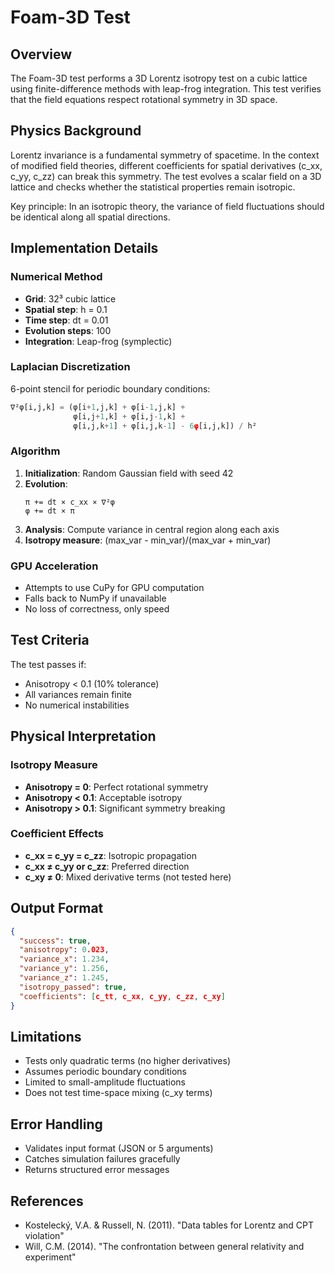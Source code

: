 # Foam-3D Test

## Overview
The Foam-3D test performs a 3D Lorentz isotropy test on a cubic lattice using finite-difference methods with leap-frog integration. This test verifies that the field equations respect rotational symmetry in 3D space.

## Physics Background
Lorentz invariance is a fundamental symmetry of spacetime. In the context of modified field theories, different coefficients for spatial derivatives (c_xx, c_yy, c_zz) can break this symmetry. The test evolves a scalar field on a 3D lattice and checks whether the statistical properties remain isotropic.

Key principle: In an isotropic theory, the variance of field fluctuations should be identical along all spatial directions.

## Implementation Details

### Numerical Method
- **Grid**: 32³ cubic lattice
- **Spatial step**: h = 0.1
- **Time step**: dt = 0.01
- **Evolution steps**: 100
- **Integration**: Leap-frog (symplectic)

### Laplacian Discretization
6-point stencil for periodic boundary conditions:
```python
∇²φ[i,j,k] = (φ[i+1,j,k] + φ[i-1,j,k] + 
              φ[i,j+1,k] + φ[i,j-1,k] + 
              φ[i,j,k+1] + φ[i,j,k-1] - 6φ[i,j,k]) / h²
```

### Algorithm
1. **Initialization**: Random Gaussian field with seed 42
2. **Evolution**: 
   ```
   π += dt × c_xx × ∇²φ
   φ += dt × π
   ```
3. **Analysis**: Compute variance in central region along each axis
4. **Isotropy measure**: (max_var - min_var)/(max_var + min_var)

### GPU Acceleration
- Attempts to use CuPy for GPU computation
- Falls back to NumPy if unavailable
- No loss of correctness, only speed

## Test Criteria
The test passes if:
- Anisotropy < 0.1 (10% tolerance)
- All variances remain finite
- No numerical instabilities

## Physical Interpretation

### Isotropy Measure
- **Anisotropy = 0**: Perfect rotational symmetry
- **Anisotropy < 0.1**: Acceptable isotropy
- **Anisotropy > 0.1**: Significant symmetry breaking

### Coefficient Effects
- **c_xx = c_yy = c_zz**: Isotropic propagation
- **c_xx ≠ c_yy or c_zz**: Preferred direction
- **c_xy ≠ 0**: Mixed derivative terms (not tested here)

## Output Format
```json
{
  "success": true,
  "anisotropy": 0.023,
  "variance_x": 1.234,
  "variance_y": 1.256,
  "variance_z": 1.245,
  "isotropy_passed": true,
  "coefficients": [c_tt, c_xx, c_yy, c_zz, c_xy]
}
```

## Limitations
- Tests only quadratic terms (no higher derivatives)
- Assumes periodic boundary conditions
- Limited to small-amplitude fluctuations
- Does not test time-space mixing (c_xy terms)

## Error Handling
- Validates input format (JSON or 5 arguments)
- Catches simulation failures gracefully
- Returns structured error messages

## References
- Kostelecký, V.A. & Russell, N. (2011). "Data tables for Lorentz and CPT violation"
- Will, C.M. (2014). "The confrontation between general relativity and experiment" 